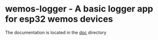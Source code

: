 # wemos-logger - A basic logger app for esp32 wemos devices

The documentation is located in the [doc](doc) directory
